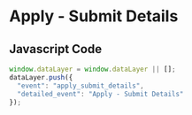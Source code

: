 # Apply - Submit Details

### 

## Javascript Code
```js
window.dataLayer = window.dataLayer || [];
dataLayer.push({
  "event": "apply_submit_details",
  "detailed_event": "Apply - Submit Details"
});
```








